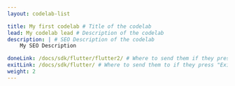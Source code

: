 ```yaml
---
layout: codelab-list

title: My first codelab # Title of the codelab
lead: My codelab lead # Description of the codelab
description: | # SEO Description of the codelab
    My SEO Description

doneLink: /docs/sdk/flutter/flutter2/ # Where to send them if they press "Done" at the end of the Codelab
exitLink: /docs/sdk/flutter/ # Where to send them to if they press "Exit Codelab"
weight: 2
---
```

